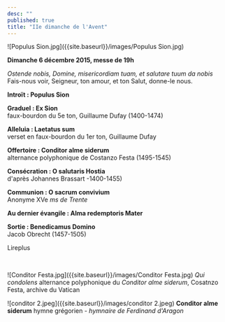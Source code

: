 ```yaml
---
desc: ""
published: true
title: "IIe dimanche de l'Avent"
---
```



![Populus Sion.jpg]({{site.baseurl}}/images/Populus Sion.jpg)


**Dimanche 6 décembre 2015, messe de 19h**

*Ostende nobis, Domine, misericordiam tuam, et salutare tuum da nobis*  
Fais-nous voir, Seigneur, ton amour, et ton Salut, donne-le nous.

**Introït : Populus Sion**  

**Graduel : Ex Sion**  
faux-bourdon du 5e ton, Guillaume Dufay (1400-1474)

**Alleluia : Laetatus sum**  
verset en faux-bourdon du 1er ton, Guillaume Dufay

**Offertoire : Conditor alme siderum**  
alternance polyphonique de Costanzo Festa (1495-1545)

**Consécration : O salutaris Hostia**  
d'après Johannes Brassart -1400-1455)  

**Communion : O sacrum convivium**  
Anonyme XVe *ms de Trente*

**Au dernier évangile : Alma redemptoris Mater**

**Sortie : Benedicamus Domino**  
Jacob Obrecht (1457-1505)

Lireplus

&nbsp;

![Conditor Festa.jpg]({{site.baseurl}}/images/Conditor Festa.jpg)
*Qui condolens* alternance polyphonique du *Conditor alme siderum*, Cosatnzo Festa, archive du Vatican

![conditor 2.jpeg]({{site.baseurl}}/images/conditor 2.jpeg)
**Conditor alme siderum** hymne grégorien - *hymnaire de Ferdinand d'Aragon*
